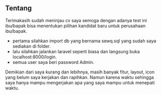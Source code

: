 ## Tentang

Terimakasih sudah meninjau cv saya semoga dengan adanya test ini ibu/bapak bisa menentukan pilihan kandidat baru untuk perusahaan ibu/bapak.

-   pertama silahkan import db yang bernama sewq.sql yang sudah saya sediakan di folder.
-   lalu silahkan jalankan laravel seperti biasa dan langsung buka localhost:8000/login.
-   semua user saya beri password Admin.

Demikian dari saya kurang dan lebihnya, masih banyak fitur, layout, icon yang belum saya kerjakan dan rapihkan. Namun karena waktu sehingga saya hanya mampu mengerjakan apa yang saya mampu untuk menepati waktu.

